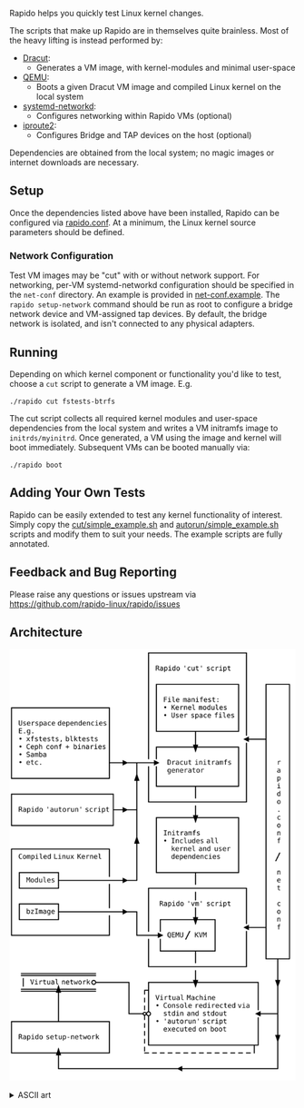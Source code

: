 Rapido helps you quickly test Linux kernel changes.

The scripts that make up Rapido are in themselves quite brainless. Most
of the heavy lifting is instead performed by:

* [Dracut](https://dracut.wiki.kernel.org):
  * Generates a VM image, with kernel-modules and minimal user-space
* [QEMU](http://qemu.org):
  * Boots a given Dracut VM image and compiled Linux kernel on the local
    system
* [systemd-networkd](https://www.freedesktop.org/wiki/Software/systemd/):
  * Configures networking within Rapido VMs (optional)
* [iproute2](https://wiki.linuxfoundation.org/networking/iproute2):
  * Configures Bridge and TAP devices on the host (optional)

Dependencies are obtained from the local system; no magic images or
internet downloads are necessary.


## Setup

Once the dependencies listed above have been installed, Rapido can be
configured via [rapido.conf](rapido.conf.example). At a minimum, the
Linux kernel source parameters should be defined.

### Network Configuration

Test VM images may be "cut" with or without network support. For
networking, per-VM systemd-networkd configuration should be specified in
the `net-conf` directory. An example is provided in
[net-conf.example](net-conf.example).
The `rapido setup-network` command should be run as root to configure a
bridge network device and VM-assigned tap devices.
By default, the bridge network is isolated, and isn't connected to any
physical adapters.


## Running

Depending on which kernel component or functionality you'd like to test,
choose a `cut` script to generate a VM image. E.g.
```shell
./rapido cut fstests-btrfs
```

The cut script collects all required kernel modules and user-space dependencies
from the local system and writes a VM initramfs image to `initrds/myinitrd`.
Once generated, a VM using the image and kernel will boot immediately.
Subsequent VMs can be booted manually via:
```shell
./rapido boot
```


## Adding Your Own Tests

Rapido can be easily extended to test any kernel functionality of
interest. Simply copy the [cut/simple_example.sh](cut/simple_example.sh)
and [autorun/simple_example.sh](autorun/simple_example.sh) scripts and
modify them to suit your needs.
The example scripts are fully annotated.


## Feedback and Bug Reporting

Please raise any questions or issues upstream via
<https://github.com/rapido-linux/rapido/issues>


## Architecture

![Architecture Diagram](docs/architecture.svg "ASCII art rendered by Svgbob")
<details>
<summary>ASCII art</summary>

```
                                   +------------------------+
                                   |                        |
                                   | Rapido 'cut' script    |
                                   |                        |
                                   | +--------------------+ |    +-----+
                                   | |                    | |    |     |
                                   | | File manifest:     | |    |     |
+------------------------+         | | • Kernel modules   | |    |     |
|                        |         | | • User space files | |    |     |
| Userspace dependencies |         | |                    | |    |     |
| E.g.                   |         | +---------+----------+ |    |     |
| • xfstests, blktests   |         |           |            <----+     |
| • Ceph conf + binaries |         | +---------v----------+ |    |     |
| • Samba                |         | |                    | |    |     |
| • etc.                 +--->--+---->  Dracut initramfs  | |    |  r  |
|                        |      |  | |  generator         | |    |  a  |
+------------------------+      ^  | |                    | |    |  p  |
                                |  | +---------+----------+ |    |  i  |
+-------------------------+     |  |           |            |    |  d  |
|                         |     |  +------------------------+    |  o  |
| Rapido 'autorun' script +-->--+              |                 |  .  |
|                         |     |    +---------v----------+      |  c  |
+-------------------------+     |    |                    |      |  o  |
                                |    | Initramfs          |      |  n  |
                                ^    | • Includes all     |      |  f  |
+------------------------+      |    |   kernel and user  |      |     |
| Compiled Linux Kernel  |      |    |   dependencies     |      |  /  |
|                        |      |    |                    |      |     |
| +---------+            |      |    +---------+----------+      |  n  |
| | Modules +---------------->--+              |                 |  e  |
| +---------+            |         +------------------------+    |  t  |
|                        |         |           |            |    |     |
| +---------+            |         |  Rapido 'vm' script    |    |  c  |
| | bzImage +---------------->--+  |           |            |    |  o  |
| +---------+            |      |  |  +--------v----+       |    |  n  |
|                        |      |  |  |             |       <----+  f  |
+------------------------+      +-----> QEMU / KVM  |       |    |     |
                                   |  |             |       |    |     |
                                   |  +--------+----+       |    |     |
                                   |           |            |    +--+--+
                                   +------------------------+       |
   ===================                         |                    |
   | Virtual network O--------+    +-----------v---------------+    v
   =========^=========        |   ++                           |    |
            |                 |   !| Virtual Machine           |    |
            |                 |   !| • Console redirected via  |    |
            |                 +---oO   stdin and stdout        <----+
+-----------+------------+        !| • 'autorun' script        |    |
|                        |        !|   executed on boot        |    |
| Rapido "setup-network" |        !|                           |    v
|                        |        !+--------------------------++    |
+-----------^------------+        +~~~~~~~~~~~~~~~~~~~~~~~~~~~+     |
            |                                                       |
            +------------------------------<------------------------+
```
</details>
